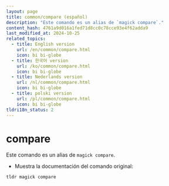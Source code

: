 ```yaml
---
layout: page
title: common/compare (español)
description: "Este comando es un alias de `magick compare`."
content_hash: 4761a9d016a1fed71d8cc0c78cce93e4f62adda9
last_modified_at: 2024-10-25
related_topics:
  - title: English version
    url: /en/common/compare.html
    icon: bi bi-globe
  - title: 한국어 version
    url: /ko/common/compare.html
    icon: bi bi-globe
  - title: Nederlands version
    url: /nl/common/compare.html
    icon: bi bi-globe
  - title: polski version
    url: /pl/common/compare.html
    icon: bi bi-globe
tldri18n_status: 2
---
```

# compare

Este comando es un alias de `magick compare`.

- Muestra la documentación del comando original:

`tldr magick compare`
